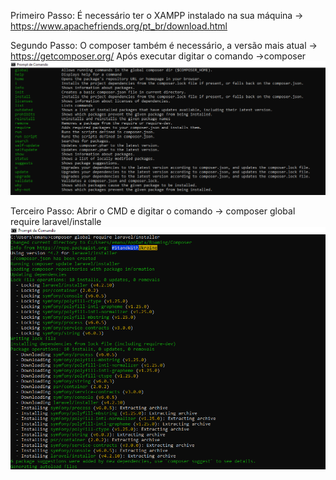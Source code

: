 Primeiro Passo:
É necessário ter o XAMPP instalado na sua máquina -> https://www.apachefriends.org/pt_br/download.html

Segundo Passo:
O composer também é necessário, a versão mais atual -> https://getcomposer.org/
Após executar digitar o comando ->composer
<img src ="1.png"/>

Terceiro Passo:
Abrir o CMD e digitar o comando -> composer global require laravel/installe
<img src ="2.png"/>
